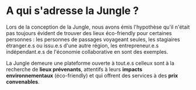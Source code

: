 # A qui s'adresse la Jungle ?

Lors de la conception de la Jungle, nous avons émis l'hypothèse qu'il n'était pas toujours évident de trouver des lieux éco-friendly pour certaines personnes : les personnes de passages voyageant seules, les stagiaires étranger.e.s ou issu.e.s d'une autre région, les entrepreneur.e.s indépendant.e.s de l'économie collaborative en sont des exemples.

La Jungle demeure une plateforme ouverte à tout.e.s celleux sont à la recherche de **lieux prévenants**, attentifs à leurs **impacts environnementaux** (éco-friendly) et qui offrent des services à des **prix convenables**.
